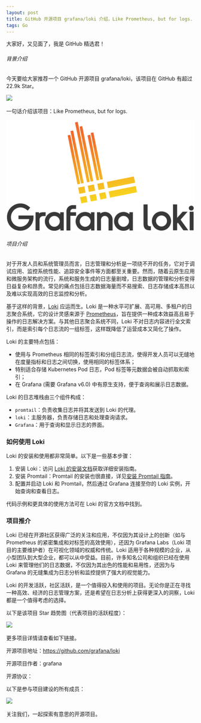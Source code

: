 ```yaml
---
layout: post
title: GitHub 开源项目 grafana/loki 介绍，Like Prometheus, but for logs.
tags: Go
---
```


大家好，又见面了，我是 GitHub 精选君！

###### 背景介绍

今天要给大家推荐一个 GitHub 开源项目 grafana/loki，该项目在 GitHub 有超过 22.9k Star。

![](https://stats.deeptrain.net/repo/grafana/loki/?theme=light)

一句话介绍该项目：Like Prometheus, but for logs.




![](https://raw.githubusercontent.com/grafana/loki/master/docs/sources/logo_and_name.png)


###### 项目介绍

对于开发人员和系统管理员而言，日志管理和分析是一项绕不开的任务，它对于调试应用、监控系统性能、追踪安全事件等方面都至关重要。然而，随着云原生应用和微服务架构的流行，系统和服务生成的日志量剧增，日志数据的管理和分析变得日益复杂和昂贵。常见的痛点包括日志数据海量而不易搜索、日志存储成本高昂以及难以实现高效的日志监控和分析。

基于这样的背景，[Loki](https://github.com/grafana/loki) 应运而生。Loki 是一种水平可扩展、高可用、多租户的日志聚合系统，它的设计灵感来源于 [Prometheus](https://prometheus.io/)，旨在提供一种成本效益高且易于操作的日志解决方案。与其他日志聚合系统不同，Loki 不对日志内容进行全文索引，而是索引每个日志流的一组标签，这样既降低了运营成本又简化了操作。

Loki 的主要特点包括：

- 使用与 Prometheus 相同的标签索引和分组日志流，使得开发人员可以无缝地在度量指标和日志之间切换，使用相同的标签体系；
- 特别适合存储 Kubernetes Pod 日志，Pod 标签等元数据会被自动抓取和索引；
- 在 Grafana (需要 Grafana v6.0) 中有原生支持，便于查询和展示日志数据。

Loki 的日志堆栈由三个组件构成：

- `promtail`：负责收集日志并将其发送到 Loki 的代理。
- `loki`：主服务器，负责存储日志和处理查询请求。
- `Grafana`：用于查询和显示日志的界面。

### 如何使用 Loki

Loki 的安装和使用都非常简单。以下是一些基本步骤：

1. 安装 Loki：访问 [Loki 的安装文档](https://grafana.com/docs/loki/latest/installation/)获取详细安装指南。
2. 安装 Promtail：Promtail 的安装也很直接，详见[安装 Promtail 指南](https://grafana.com/docs/loki/latest/clients/promtail/installation/)。
3. 配置并启动 Loki 和 Promtail，然后通过 Grafana 连接至你的 Loki 实例，开始查询和查看日志。

代码示例和更具体的使用方法可在 Loki 的官方文档中找到。

### 项目推介

Loki 已经在开源社区获得广泛的关注和应用，不仅因为其设计上的创新（如与 Prometheus 的紧密集成和对标签的高效使用），还因为 Grafana Labs（Loki 项目的主要维护者）在可视化领域的权威和传统。Loki 适用于各种规模的企业，从小型团队到大型企业，都可以从中受益。目前，许多知名公司和组织已经在使用 Loki 来管理他们的日志数据，不仅因为其出色的性能和易用性，还因为与 Grafana 的无缝集成为日志分析和监控提供了强大的视觉能力。

Loki 的开发活跃，社区活跃，是一个值得投入和使用的项目。无论你是正在寻找一种高效、经济的日志管理方案，还是希望在日志分析上获得更深入的洞察，Loki 都是一个值得考虑的选择。

以下是该项目 Star 趋势图（代表项目的活跃程度）：

![](https://api.star-history.com/svg?repos=grafana/loki&type=Timeline)

更多项目详情请查看如下链接。

开源项目地址：https://github.com/grafana/loki 

开源项目作者：grafana

开源协议：

以下是参与项目建设的所有成员：

![](https://contrib.rocks/image?repo=grafana/loki)

关注我们，一起探索有意思的开源项目。

